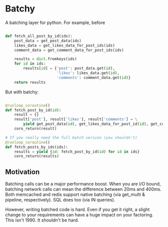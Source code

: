 Batchy
========

A batching layer for python. For example, before

```python

def fetch_all_post_by_id(ids):
    post_data = get_post_data(ids)
    likes_data = get_likes_data_for_post_ids(ids)
    comment_data = get_comment_data_for_post_ids(ids)

    results = dict.fromkeys(ids)
    for id in ids:
        results[id] = {'post': post_data.get(id),
                       'likes': likes_data.get(id), 
                       'comments': comment_data.get(id)}
    return results
```

But with batchy:

```python

@runloop_coroutine()
def fetch_post_by_id(id):
    result = {}
    result['post'], result['likes'], result['comments'] = \
        yield get_post_data(id), get_likes_data_for_post_id(id), get_comment_data_for_post_ids(id)
    coro_return(result)

# If you really need the full batch version (you shouldn't)
@runloop_coroutine()
def fetch_posts_by_ids(ids):
    results = yield {id: fetch_post_by_id(id) for id in ids}
    coro_return(results)
```

Motivation
-------

Batching calls can be a major performance boost. When you are I/O bound, batching network calls can mean the difference
between 20ms and 400ms. Both memcached and redis support native batching (via get_multi & pipeline, respectively). SQL
does too (via IN queries).

However, writing batched code is hard. Even if you get it right, a slight change to your requirements
can have a huge impact on your factoring. This isn't 1990. It shouldn't be hard.
